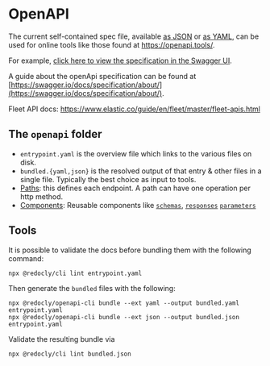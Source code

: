 # OpenAPI

The current self-contained spec file, available [as JSON](https://raw.githubusercontent.com/elastic/kibana/master/x-pack/plugins/fleet/common/openapi/bundled.json) or [as YAML](https://raw.githubusercontent.com/elastic/kibana/master/x-pack/plugins/fleet/common/openapi/bundled.yaml), can be used for online tools like those found at https://openapi.tools/.

For example, [click here to view the specification in the Swagger UI](https://petstore.swagger.io/?url=https://raw.githubusercontent.com/elastic/kibana/fafafe2113932be70e6044b6b6941937e8540ecb/x-pack/platform/plugins/shared/fleet/common/openapi/bundled.json).

A guide about the openApi specification can be found at [https://swagger.io/docs/specification/about/](https://swagger.io/docs/specification/about/).

Fleet API docs: https://www.elastic.co/guide/en/fleet/master/fleet-apis.html

## The `openapi` folder

- `entrypoint.yaml` is the overview file which links to the various files on disk.
- `bundled.{yaml,json}` is the resolved output of that entry & other files in a single file. Typically the best choice as input to tools.
- [Paths](paths/README.md): this defines each endpoint. A path can have one operation per http method.
- [Components](components/README.md): Reusable components like [`schemas`](https://github.com/OAI/OpenAPI-Specification/blob/master/versions/3.0.2.md#schemaObject),
  [`responses`](https://github.com/OAI/OpenAPI-Specification/blob/master/versions/3.0.2.md#responseObject)
  [`parameters`](https://github.com/OAI/OpenAPI-Specification/blob/master/versions/3.0.2.md#parameterObject)

## Tools

It is possible to validate the docs before bundling them with the following command:

```shell
npx @redocly/cli lint entrypoint.yaml
```

Then generate the `bundled` files with the following:

```shell
npx @redocly/openapi-cli bundle --ext yaml --output bundled.yaml entrypoint.yaml
npx @redocly/openapi-cli bundle --ext json --output bundled.json entrypoint.yaml
```

Validate the resulting bundle via

```shell
npx @redocly/cli lint bundled.json
```
